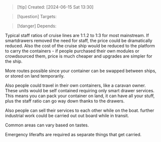 
>[!tip] Created: [2024-06-15 Sat 13:30]

>[!question] Targets: 

>[!danger] Depends: 

Typical staff ratios of cruise lines are 1:1.2 to 1:3 for most mainstream.
If smartdrawers removed the need for staff, the price could be dramatically reduced.
Also the cost of the cruise ship would be reduced to the platform to carry the containers - if people purchased their own modules or crowdsourced them, price is much cheaper and upgrades are simpler for the ship.

More routes possible since your container can be swapped between ships, or stored on land temporarily.

Also people could travel in their own containers, like a caravan owner.  These units would be self contained requiring only smart drawer services.  This means you can pack your container on land, it can have all your stuff, plus the staff ratio can go way down thanks to the drawers.

Also people can sell their services to each other while on the boat.
further industrial work could be carried out out board while in transit.

Common areas can vary based on tastes.

Emergency liferafts are required as separate things that get carried.